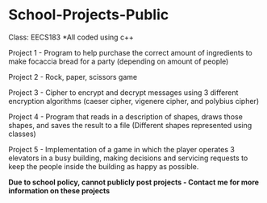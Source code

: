 # School-Projects-Public
Class: EECS183          *All coded using c++
 
  Project 1 - Program to help purchase the correct amount of ingredients to make focaccia bread for a party (depending on amount of people)
  
  Project 2 - Rock, paper, scissors game 
  
  Project 3 - Cipher to encrypt and decrypt messages using 3 different encryption algorithms (caeser cipher, vigenere cipher, and polybius cipher)
  
  Project 4 - Program that reads in a description of shapes, draws those shapes, and saves the result to a file (Different shapes represented using classes)
  
  Project 5 - Implementation of a game in which the player operates 3 elevators in a busy building, making decisions and servicing requests to keep the people inside the building as happy as possible.


  ****Due to school policy, cannot publicly post projects - Contact me for more information on these projects****
